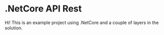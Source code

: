 # .NetCore API Rest 

Hi! This is an example project using  .NetCore and a couple of layers in the solution.
